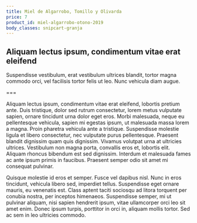 ```yaml
---
title: Miel de Algarrobo, Tomillo y Olivarda
price: 7
product_id: miel-algarrobo-otono-2019
body_classes: snipcart-granja
---
```


## Aliquam lectus ipsum, condimentum vitae erat eleifend

Suspendisse vestibulum, erat vestibulum ultrices blandit, tortor magna commodo orci, vel facilisis tortor felis ut leo. Nunc vehicula diam augue.

===

Aliquam lectus ipsum, condimentum vitae erat eleifend, lobortis pretium ante. Duis tristique, dolor sed rutrum consectetur, lorem metus vulputate sapien, ornare tincidunt urna dolor eget eros. Morbi malesuada, neque eu pellentesque vehicula, sapien mi egestas ipsum, ut malesuada massa lorem a magna. Proin pharetra vehicula ante a tristique. Suspendisse molestie ligula et libero consectetur, nec vulputate purus pellentesque. Praesent blandit dignissim quam quis dignissim. Vivamus volutpat urna at ultricies ultrices. Vestibulum non magna porta, convallis eros et, lobortis elit. Aliquam rhoncus bibendum est sed dignissim. Interdum et malesuada fames ac ante ipsum primis in faucibus. Praesent semper odio sit amet mi consequat pulvinar.

Quisque molestie id eros et semper. Fusce vel dapibus nisl. Nunc in eros tincidunt, vehicula libero sed, imperdiet tellus. Suspendisse eget ornare mauris, eu venenatis est. Class aptent taciti sociosqu ad litora torquent per conubia nostra, per inceptos himenaeos. Suspendisse semper, mi ut pulvinar aliquam, nisi sapien hendrerit ipsum, vitae ullamcorper orci leo sit amet enim. Donec ipsum turpis, porttitor in orci in, aliquam mollis tortor. Sed ac sem in leo ultricies commodo.


